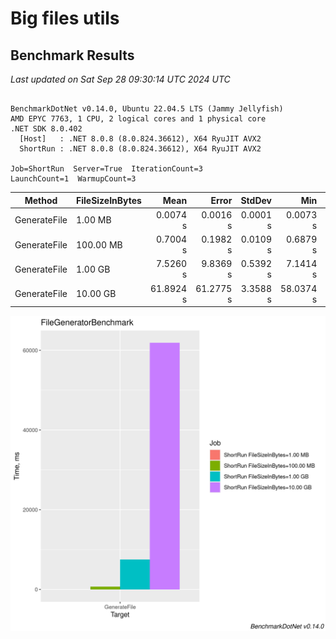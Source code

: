 # Big files utils

## Benchmark Results


<!-- BENCHMARK RESULTS START -->

*Last updated on Sat Sep 28 09:30:14 UTC 2024 UTC*

```

BenchmarkDotNet v0.14.0, Ubuntu 22.04.5 LTS (Jammy Jellyfish)
AMD EPYC 7763, 1 CPU, 2 logical cores and 1 physical core
.NET SDK 8.0.402
  [Host]   : .NET 8.0.8 (8.0.824.36612), X64 RyuJIT AVX2
  ShortRun : .NET 8.0.8 (8.0.824.36612), X64 RyuJIT AVX2

Job=ShortRun  Server=True  IterationCount=3  
LaunchCount=1  WarmupCount=3  

```
| Method       | FileSizeInBytes | Mean      | Error     | StdDev   | Min       | Max       | Q1        | Q3        | Median    | Gen0        | Gen1    | Gen2    | Allocated |
|------------- |---------------- |----------:|----------:|---------:|----------:|----------:|----------:|----------:|----------:|------------:|--------:|--------:|----------:|
| GenerateFile | 1.00 MB         |  0.0074 s |  0.0016 s | 0.0001 s |  0.0073 s |  0.0075 s |  0.0073 s |  0.0074 s |  0.0074 s |     46.8750 | 46.8750 | 46.8750 |   0.01 GB |
| GenerateFile | 100.00 MB       |  0.7004 s |  0.1982 s | 0.0109 s |  0.6879 s |  0.7071 s |  0.6971 s |  0.7067 s |  0.7063 s |   1000.0000 |       - |       - |   0.57 GB |
| GenerateFile | 1.00 GB         |  7.5260 s |  9.8369 s | 0.5392 s |  7.1414 s |  8.1423 s |  7.2178 s |  7.7183 s |  7.2942 s |  18000.0000 |       - |       - |   5.85 GB |
| GenerateFile | 10.00 GB        | 61.8924 s | 61.2775 s | 3.3588 s | 58.0374 s | 64.1887 s | 60.7442 s | 63.8199 s | 63.4510 s | 190000.0000 |       - |       - |  58.47 GB |

![Benchmark Barplot](docs/FileGeneratorBenchmark-barplot.png)

<!-- BENCHMARK RESULTS END -->
